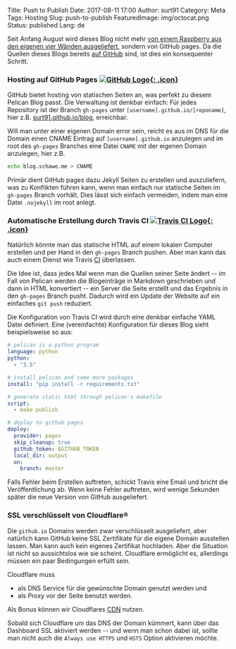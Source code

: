 Title: Push to Publish
Date: 2017-08-11 17:00
Author: surt91
Category: Meta
Tags: Hosting
Slug: push-to-publish
FeaturedImage: img/octocat.png
Status: published
Lang: de


Seit Anfang August wird dieses Blog nicht mehr
[von einem Raspberry aus den eigenen vier Wänden ausgeliefert]({filename}/blogumzug.md),
sondern von GitHub pages. Da die Quellen dieses Blogs bereits [auf GitHub](https://github.com/surt91/blog)
sind, ist dies ein konsequenter Schritt.


### Hosting auf GitHub Pages [![GitHub Logo]({filename}/img/octocat.png){: .icon}](https://github.com/)

GitHub bietet hosting von statischen Seiten an, was perfekt zu diesem Pelican
Blog passt. Die Verwaltung ist denkbar einfach: Für jedes Repository ist der
Branch `gh-pages` unter `[username].github.io/[reponame]`, hier z.B.
[surt91.github.io/blog](https://surt91.github.io/blog), erreichbar.

Will man unter einer eigenen Domain error sein, reicht es aus im DNS für die
Domain einen CNAME Eintrag auf `[username].github.io` anzulegen und im root des
`gh-pages` Branches eine Datei `CNAME` mit der eigenen Domain anzulegen, hier z.B.

``` bash
echo blog.schawe.me > CNAME
```

Primär dient GitHub pages dazu Jekyll Seiten zu erstellen und auszuliefern, was
zu Konflikten führen kann, wenn man einfach nur statische Seiten im `gh-pages`
Branch vorhält. Dies lässt sich einfach vermeiden, indem man eine Datei
`.nojekyll` im root anlegt.


### Automatische Erstellung durch Travis CI [![Travis CI Logo]({filename}/img/travis.png){: .icon}](https://travis-ci.org/)

Natürlich könnte man das statische HTML auf einem lokalen Computer erstellen
und per Hand in den `gh-pages` Branch pushen. Aber man kann das auch einem
Dienst wie Travis [CI](https://de.wikipedia.org/wiki/Kontinuierliche_Integration)
überlassen.

Die Idee ist, dass jedes Mal wenn man die Quellen seiner Seite ändert -- im
Fall von Pelican werden die Blogeinträge in Markdown geschrieben und dann in
HTML konvertiert -- ein Server die Seite erstellt und das Ergebnis in den
`gh-pages` Branch pusht. Dadurch wird ein Update der Website auf ein einfaches
`git push` reduziert.

Die Konfiguration von Travis CI wird durch eine denkbar einfache YAML Datei
definiert.
Eine (vereinfachte) Konfiguration für dieses Blog sieht beispielsweise so aus:

``` yaml
# pelican is a python program
language: python
python:
  - "3.5"

# install pelican and some more packages
install: "pip install -r requirements.txt"

# generate static html through pelican's makefile
script:
  - make publish

# deploy to github pages
deploy:
  provider: pages
  skip_cleanup: true
  github_token: $GITHUB_TOKEN
  local_dir: output
  on:
    branch: master
```

Falls Fehler beim Erstellen auftreten, schickt Travis eine Email und bricht die
Veröffentlichung ab. Wenn keine Fehler auftreten, wird wenige Sekunden später
die neue Version von GitHub ausgeliefert.


### SSL verschlüsselt von Cloudflare®

Die `github.io` Domains werden zwar verschlüsselt ausgeliefert, aber natürlich
kann GitHub keine SSL Zertifikate für die eigene Domain ausstellen lassen.
Man kann auch kein eigenes Zertifikat hochladen. Aber die Situation ist nicht
so aussichtslos wie sie scheint. Cloudflare ermöglicht es, allerdings müssen
ein paar Bedingungen erfüllt sein.

Cloudflare muss

* als DNS Service für die gewünschte Domain genutzt werden und
* als Proxy vor der Seite benutzt werden.

Als Bonus können wir Cloudflares [CDN](https://de.wikipedia.org/wiki/Content_Delivery_Network)
nutzen.

Sobald sich Cloudflare um das DNS der Domain kümmert, kann über das Dashboard
SSL aktiviert werden -- und wenn man schon dabei ist, sollte man nicht auch die
`Always use HTTPS` und `HSTS` Option aktivieren möchte.
